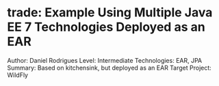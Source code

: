 trade: Example Using Multiple Java EE 7 Technologies Deployed as an EAR
==============================================================================================
Author: Daniel Rodrigues 
Level: Intermediate
Technologies: EAR, JPA
Summary: Based on kitchensink, but deployed as an EAR
Target Project: WildFly

